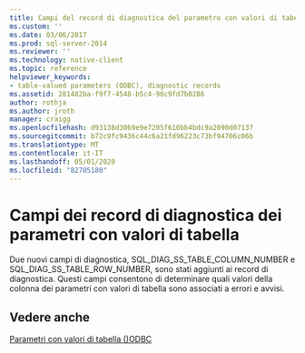 ```yaml
---
title: Campi del record di diagnostica del parametro con valori di tabella | Microsoft Docs
ms.custom: ''
ms.date: 03/06/2017
ms.prod: sql-server-2014
ms.reviewer: ''
ms.technology: native-client
ms.topic: reference
helpviewer_keywords:
- table-valued parameters (ODBC), diagnostic records
ms.assetid: 281482ba-f9f7-4548-b5c4-96c9fd7b0286
author: rothja
ms.author: jroth
manager: craigg
ms.openlocfilehash: d93138d3069e9e7205f610bb4bdc9a2090d07137
ms.sourcegitcommit: b72c9fc9436c44c6a21fd96223c73bf94706c06b
ms.translationtype: MT
ms.contentlocale: it-IT
ms.lasthandoff: 05/01/2020
ms.locfileid: "82705180"
---
```

# <a name="table-valued-parameter-diagnostic-record-fields"></a>Campi dei record di diagnostica dei parametri con valori di tabella
  Due nuovi campi di diagnostica, SQL_DIAG_SS_TABLE_COLUMN_NUMBER e SQL_DIAG_SS_TABLE_ROW_NUMBER, sono stati aggiunti ai record di diagnostica. Questi campi consentono di determinare quali valori della colonna dei parametri con valori di tabella sono associati a errori e avvisi.  
  
## <a name="see-also"></a>Vedere anche  
 [Parametri con valori di tabella &#40;&#41;ODBC](table-valued-parameters-odbc.md)  
  
  
